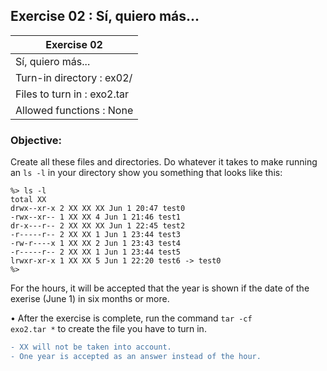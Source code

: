 ## Exercise 02 : Sí, quiero más...

|               Exercise 02             |
|---------------------------------------|
|             Sí, quiero más...         |
| Turn-in directory : ex02/             |
| Files to turn in : exo2.tar           |
| Allowed functions : None              |

 ### Objective: 
Create all these files and directories. Do whatever it takes to make running an <code>ls -l</code> in your directory show you something that looks like this:
<pre><code>%> ls -l
total XX
drwx--xr-x 2 XX XX XX Jun 1 20:47 test0
-rwx--xr-- 1 XX XX 4 Jun 1 21:46 test1
dr-x---r-- 2 XX XX XX Jun 1 22:45 test2
-r-----r-- 2 XX XX 1 Jun 1 23:44 test3
-rw-r----x 1 XX XX 2 Jun 1 23:43 test4
-r-----r-- 2 XX XX 1 Jun 1 23:44 test5
lrwxr-xr-x 1 XX XX 5 Jun 1 22:20 test6 -> test0
%></pre></code>
For the hours, it will be accepted that the year is shown if the date of the exerise (June 1) in six months or more.

• After the exercise is complete, run the command <code>tar -cf exo2.tar *</code> to create
the file you have to turn in.

```diff
- XX will not be taken into account.
- One year is accepted as an answer instead of the hour.
```
